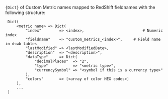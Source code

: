 `{Dict}` of Custom Metric names mapped to RedShift fieldnames with the following structure:

     Dict(
         <metric name> => Dict(
             "index"        => <index>,                          # Numeric index
             "fieldname"    => "custom_metrics_<index>",     # Field name in dswb tables
             "lastModified" => <lastModifiedDate>,
             "description"  => "<description>",
             "dataType"     => Dict(
                 "decimalPlaces"  => "2",
                 "type"           => "<metric type>",
                 "currencySymbol" => "<symbol if this is a currency type>"
             ),
             "colors"       => [<array of color HEX codes>]
         ),
         ...
     )
